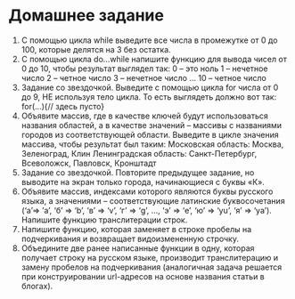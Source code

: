 # Домашнее задание
1. С помощью цикла while выведите все числа в промежутке от 0 до 100, которые делятся на 3 без остатка.
2. С помощью цикла do...while напишите функцию для вывода чисел от 0 до 10, чтобы результат выглядел так:
0 – это ноль
1 – нечетное число
2 – четное число
3 – нечетное число ...
10 – четное число
3. Задание со звездочкой. Выведите с помощью цикла for числа от 0 до 9, НЕ используя тело цикла. То есть выглядеть должно вот так:
for(...){// здесь пусто}
4. Объявите массив, где в качестве ключей будут использоваться названия областей, а в качестве значений – массивы с названиями городов из соответствующей области. Выведите в цикле значения массива, чтобы результат был таким:
Московская область:
Москва, Зеленоград, Клин 
Ленинградская область:
Санкт-Петербург, Всеволожск, Павловск, Кронштадт 
5. Задание со звездочкой. Повторите предыдущее задание, но выводите на экран
только города, начинающиеся с буквы «К».
6. Объявите массив, индексами которого являются буквы русского языка, а
значениями – соответствующие латинские буквосочетания (‘а’=> ’a’, ‘б’ => ‘b’, ‘в’ => ‘v’, ‘г’ => ‘g’, ..., ‘э’ => ‘e’, ‘ю’ => ‘yu’, ‘я’ => ‘ya’).
Напишите функцию транслитерации строк.
7. Напишите функцию, которая заменяет в строке пробелы на подчеркивания и возвращает видоизмененную строчку.
8. Объедините две ранее написанные функции в одну, которая получает строку на русском языке, производит транслитерацию и замену пробелов на подчеркивания (аналогичная задача решается при конструировании url-адресов на основе названия статьи в блогах).
